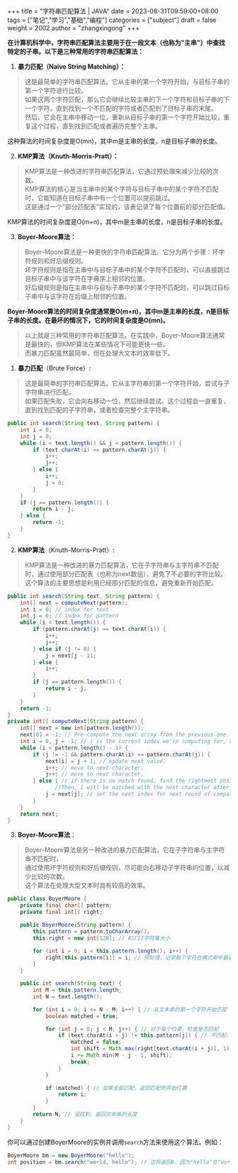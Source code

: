 +++
title = "字符串匹配算法 | JAVA"
date = 2023-08-31T09:59:00+08:00
tags = ["笔记","学习","基础","编程"]
categories = ["subject"]
draft = false
weight = 2002
author = "zhangxingong"
+++

**在计算机科学中，字符串匹配算法主要用于在一段文本（也称为"主串"）中查找特定的子串。以下是三种常用的字符串匹配算法：**

1. **暴力匹配（Naive String Matching）：**

>这是最简单的字符串匹配算法。它从主串的第一个字符开始，与目标子串的第一个字符进行比较。  
 如果这两个字符匹配，那么它会继续比较主串的下一个字符和目标子串的下一个字符，直到找到一个不匹配的字符或者匹配到了目标子串的末尾。  
 然后，它会在主串中移动一位，重新从目标子串的第一个字符开始比较，重复这个过程，直到找到匹配或者遍历完整个主串。  

这种算法的时间复杂度是O(mn)，其中m是主串的长度，n是目标子串的长度。

2. **KMP算法（Knuth-Morris-Pratt）：**

>KMP算法是一种改进的字符串匹配算法，它通过预处理来减少比较的次数。  
 KMP算法的核心是当主串中的某个字符与目标子串中的某个字符不匹配时，它能知道在目标子串中有一个位置可以提前跳过。  
 这是通过一个"部分匹配表"实现的，该表记录了每个位置前的部分匹配值。

 KMP算法的时间复杂度是O(m+n)，其中m是主串的长度，n是目标子串的长度。

3. **Boyer-Moore算法：**

>Boyer-Moore算法是一种更快的字符串匹配算法。它分为两个步骤：坏字符规则和好后缀规则。  
 坏字符规则是指在主串中与目标子串中的某个字符不匹配时，可以直接跳过目标子串中与该字符在字典序上相邻的位置。  
 好后缀规则是指在主串中与目标子串中的某个字符不匹配时，可以跳过目标子串中与该字符在后缀上相邻的位置。

**Boyer-Moore算法的时间复杂度通常是O(m+n)，其中m是主串的长度，n是目标子串的长度。在最坏的情况下，它的时间复杂度是O(mn)。**

>以上就是三种常用的字符串匹配算法。在实践中，Boyer-Moore算法通常是最快的，但KMP算法在某些情况下可能更快一些。  
 而暴力匹配虽然最简单，但在处理大文本时效率低下。

1. **暴力匹配**（Brute Force）:
>这是最简单的字符串匹配算法。它从主字符串的第一个字符开始，尝试与子字符串进行匹配。  
 如果匹配失败，它会向右移动一位，然后继续尝试。这个过程会一直重复，直到找到匹配的子字符串，或者检查完整个主字符串。


```java
public int search(String text, String pattern) {
    int i = 0;
    int j = 0;
    while (i < text.length() && j < pattern.length()) {
        if (text.charAt(i) == pattern.charAt(j)) {
            i++;
            j++;
        } else {
            i++;
            j = 0;
        }
    }
    if (j == pattern.length()) {
        return i - j;
    } else {
        return -1;
    }
}
```
2. **KMP算法**（Knuth-Morris-Pratt）:
>KMP算法是一种改进的暴力匹配算法，它在子字符串与主字符串不匹配时，通过使用部分匹配表（也称为next数组），避免了不必要的字符比较。  
这个算法的主要思想是利用已经部分匹配的信息，避免重新开始匹配。


```java
public int search(String text, String pattern) {
    int[] next = computeNext(pattern);
    int i = 0; // index for text
    int j = 0; // index for pattern
    while (i < text.length()) {
        if (pattern.charAt(j) == text.charAt(i)) {
            i++;
            j++;
        } else if (j != 0) {
            j = next[j - 1];
        } else {
            i++;
        }
        if (j == pattern.length()) {
            return i - j;
        }
    }
    return -1;
}
private int[] computeNext(String pattern) {
    int[] next = new int[pattern.length()];
    next[0] = -1; // Pre-compute the next array from the previous one.
    int i = 0, j = -1; // i is the current index we're computing for, and j is the previous index.
    while (i < pattern.length() - 1) {
        if (j != -1 && pattern.charAt(i) == pattern.charAt(j)) {
            next[i] = j + 1; // update next value.
            i++; // move to next character.
            j++; // move to next character.
        } else { // if there is no match found, find the rightmost position that has been checked before, and set j to that value.
               //Then, i will be matched with the next character after that.
            j = next[j]; // set the next index for next round of comparison with current index i.
        }
    }
    return next;
}
```
3. **Boyer-Moore算法**：
>Boyer-Moore算法是另一种改进的暴力匹配算法，它在子字符串与主字符串不匹配时，  
通过使用坏字符规则和好后缀规则，尽可能向右移动子字符串的位置，以减少比较的次数。  
这个算法在处理大型文本时具有较高的效率。

```java
public class BoyerMoore {
    private final char[] pattern;
    private final int[] right;

    public BoyerMoore(String pattern) {
        this.pattern = pattern.toCharArray();
        this.right = new int[128]; // ASCII字符集大小

        for (int i = 0; i < this.pattern.length(); i++) {
            right[this.pattern[i]] = i; // 预处理，记录每个字符在模式串中最右出现的位置
        }
    }

    public int search(String text) {
        int M = this.pattern.length;
        int N = text.length();

        for (int i = 0; i <= N - M; i++) { // 从文本串的第一个字符开始匹配
            boolean matched = true;

            for (int j = 0; j < M; j++) { // 对于每个位置，检查是否匹配
                if (text.charAt(i + j) != this.pattern[j]) { // 不匹配，记录坏字符规则移动的位数，并跳出循环
                    matched = false;
                    int shift = Math.max(right[text.charAt(i + j)], 1);
                    i += Math.min(M - j - 1, shift);
                    break;
                }
            }

            if (matched) { // 如果全部匹配，返回匹配的开始位置
                return i;
            }
        }
        return N; // 没找到，返回文本串的长度
    }
}
```
你可以通过创建BoyerMoore的实例并调用`search`方法来使用这个算法。例如：

```java
BoyerMoore bm = new BoyerMoore("hello");
int position = bm.search("world, hello"); // 这将返回6，因为"hello"在"world, hello"中从位置6开始。
```
